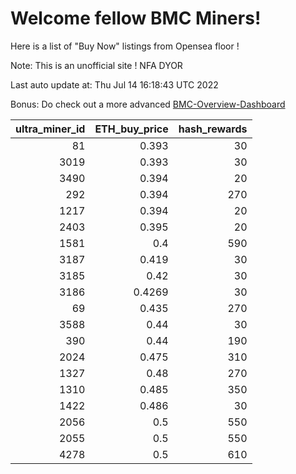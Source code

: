 # Welcome fellow BMC Miners!
Here is a list of "Buy Now" listings from Opensea floor !

Note: This is an unofficial site ! NFA DYOR

Last auto update at: Thu Jul 14 16:18:43 UTC 2022

Bonus: Do check out a more advanced [BMC-Overview-Dashboard](https://dune.com/defifunk/BMC-Overview-Dashboard)


|   ultra_miner_id |   ETH_buy_price |   hash_rewards |
|-----------------:|----------------:|---------------:|
|               81 |          0.393  |             30 |
|             3019 |          0.393  |             30 |
|             3490 |          0.394  |             20 |
|              292 |          0.394  |            270 |
|             1217 |          0.394  |             20 |
|             2403 |          0.395  |             20 |
|             1581 |          0.4    |            590 |
|             3187 |          0.419  |             30 |
|             3185 |          0.42   |             30 |
|             3186 |          0.4269 |             30 |
|               69 |          0.435  |            270 |
|             3588 |          0.44   |             30 |
|              390 |          0.44   |            190 |
|             2024 |          0.475  |            310 |
|             1327 |          0.48   |            270 |
|             1310 |          0.485  |            350 |
|             1422 |          0.486  |             30 |
|             2056 |          0.5    |            550 |
|             2055 |          0.5    |            550 |
|             4278 |          0.5    |            610 |